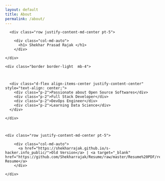 ```yaml
---
layout: default
title: About
permalink: /about/
---
```


<!-- CSS only -->
<link rel="stylesheet" href="https://stackpath.bootstrapcdn.com/bootstrap/4.5.2/css/bootstrap.min.css" integrity="sha384-JcKb8q3iqJ61gNV9KGb8thSsNjpSL0n8PARn9HuZOnIxN0hoP+VmmDGMN5t9UJ0Z" crossorigin="anonymous">

<div class="container mt-5 mb-5"  >

      <div class="row justify-content-md-center pt-5">

        <div class="col-md-auto">
          <h1> Shekhar Prasad Rajak </h1>
        </div>

    </div>

</div>
<div class="  align-items-center pt-5" >

    <div class="border border-light  mb-4">



      <div class="d-flex align-items-center justify-content-center" style="text-align: center;">
        <div class="p-2">Passionate about Open Source Softwares</div>
        <div class="p-2">Full Stack Developer</div>
        <div class="p-2">DevOps Engineer</div>
        <div class="p-2">Learning Data Science</div>
      </div>

    </div>



    <div class="row justify-content-md-center pt-5">

        <div class="col-md-auto">
          <a href="https://shekharrajak.github.io/s-hacker.info_public/">Old Version</a> | <a target="_blank" href="https://github.com/Shekharrajak/Resume/raw/master/Resume%20PDF/resume.pdf"> Resume</a>
        </div>

    </div>


</div>







